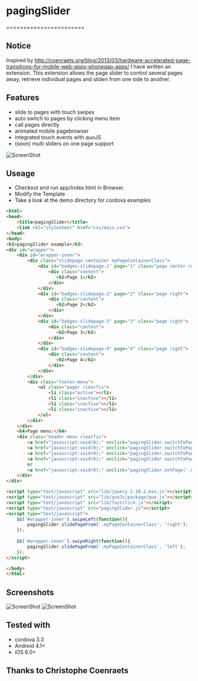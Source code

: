 # pagingSlider
=======================


## Notice
Inspired by http://coenraets.org/blog/2013/03/hardware-accelerated-page-transitions-for-mobile-web-apps-phonegap-apps/ 
I have written an extension. This extension allows the page slider to control several pages away, 
retrieve individual pages and sliden from one side to another.


## Features

- slide to pages with touch swipes
- auto switch to pages by clicking menu item
- call pages directly
- animated mobile pagebrowser
- integrated touch events with quoJS
- (soon) multi sliders on one page support

![ScreenShot](https://raw2.github.com/linslin/pagingSlider/master/art/screen3.png)

## Useage
 - Checkout and run app/index.html in Browser.
 - Modify the Template
 - Take a look at the demo directory for cordova examples
 
```html
<html>
<head>
    <title>pagingSlider</title>
    <link rel="stylesheet" href="css/main.css">
</head>
<body>
<h3>pagingSlider example</h3>
<div id="wrapper">
    <div id="wrapper-inner">
        <div class="slidepage-container myPageContainerClass">
            <div id="badges-slidepage-1" page="1" class="page center current">
                <div class="content">
                   <h2>Page 1</h2>
                </div>
            </div>
            <div id="badges-slidepage-2" page="2" class="page right">
                <div class="content">
                   <h2>Page 2</h2>
                </div>
            </div>
            <div id="badges-slidepage-3" page="3" class="page right">
                <div class="content">
                   <h2>Page 3</h2>
                </div>
            </div>
            <div id="badges-slidepage-4" page="4" class="page right">
                <div class="content">
                   <h2>Page 4</h2>
                </div>
            </div>
        </div>
        <div class="footer-menu">
            <ul class="pager clearfix">
                <li class="active"></li>
                <li class="inactive"></li>
                <li class="inactive"></li>
                <li class="inactive"></li>
            </ul>
        </div>
    </div>   
    <h4>Page menu:</h4>
    <div class="header-menu clearfix">
        <a href="javascript:void(0);" onclick="pagingSlider.switchToPage('.myPageContainerClass', 1);">1</a>
        <a href="javascript:void(0);" onclick="pagingSlider.switchToPage('.myPageContainerClass', 2);">2</a>
        <a href="javascript:void(0);" onclick="pagingSlider.switchToPage('.myPageContainerClass', 3);">3</a>
        <a href="javascript:void(0);" onclick="pagingSlider.switchToPage('.myPageContainerClass', 4);">4</a>
        or 
        <a href="javascript:void(0);" onclick="pagingSlider.setPage('.myPageContainerClass', 3);">directly call Page 3</a>
    </div>                
</div>

<script type="text/javascript" src="lib/jquery-1.10.2.min.js"></script>
<script type="text/javascript" src="lib/quoJs/package/quo.js"></script>
<script type="text/javascript" src="lib/fastclick.js"></script>
<script type="text/javascript" src="pagingSlider.js"></script>
<script type="text/javascript">
    $$('#wrapper-inner').swipeLeft(function(){
        pagingSlider.slidePageFrom('.myPageContainerClass', 'right');
    });
    
    $$('#wrapper-inner').swipeRight(function(){
        pagingSlider.slidePageFrom('.myPageContainerClass', 'left');
    });
</script>

</body>
</html>
```



## Screenshots

![ScreenShot](https://raw2.github.com/linslin/pagingSlider/master/art/screen1.png)
![ScreenShot](https://raw2.github.com/linslin/pagingSlider/master/art/screen2.png)


## Tested with

 - cordova 3.3
 - Android 4.1<
 - iOS 6.0<

## Thanks to Christophe Coenraets